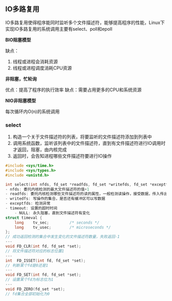 ## IO多路复用

IO多路复用使得程序能同时监听多个文件描述符，能够提高程序的性能，Linux下实现IO多路复用的系统调用主要有select、poll和epoll

**BIO阻塞模型**

缺点：
1. 线程或进程会消耗资源
2. 线程或进程调度消耗CPU资源

**非阻塞，忙轮询**

优点：提高了程序的执行效率
缺点：需要占用更多的CPU和系统资源

**NIO非阻塞模型**

每次循环内O(n)的系统调用

### select

1. 构造一个关于文件描述符的列表，将要监听的文件描述符添加到列表中
2. 调用系统函数，监听该列表中的文件描述符，直到有文件描述符进行IO调用时才返回，阻塞，由内核完成
3. 返回时，会告知进程哪些文件描述符要进行IO操作

```cpp
#include <sys/time.h>
#include <sys/types.h>
#include <unistd.h>

int select(int nfds, fd_set *readfds, fd_set *writefds, fd_set *exceptfds, struct timeval *timeout);
- nfds: 委托内核检测的最大文件描述符的值+1
- readfds: 委托内核检测哪些文件描述符的读的属性，一般检测读操作，接受数据，传入传出参数
- writedfs: 写操作的集合，是否还有缓冲区可以写数据
- exceptfds: 检测异常
- timeout: 设置的超时时间
    - NULL: 永久阻塞，直到文件描述符有变化
struct timeval {
    long    tv_sec;         /* seconds */
    long    tv_usec;        /* microseconds */
};
// 成功返回检测的集合中发生变化的文件描述符数量，失败返回-1
---
void FD_CLR(int fd, fd_set *set);
// 将文件描述符对应的标志位置1
---
int  FD_ISSET(int fd, fd_set *set);
// 判断某个fd是0还是1
---
void FD_SET(int fd, fd_set *set);
// 设置某个fd为标志位为1
---
void FD_ZERO(fd_set *set);
// fd集合全部初始化为0
```




